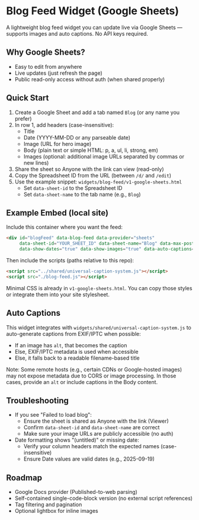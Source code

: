 # Blog Feed Widget (Google Sheets)

A lightweight blog feed widget you can update live via Google Sheets — supports images and auto captions. No API keys required.

## Why Google Sheets?
- Easy to edit from anywhere
- Live updates (just refresh the page)
- Public read-only access without auth (when shared properly)

## Quick Start

1) Create a Google Sheet and add a tab named `Blog` (or any name you prefer)
2) In row 1, add headers (case-insensitive):
   - Title
   - Date (YYYY-MM-DD or any parseable date)
   - Image (URL for hero image)
   - Body (plain text or simple HTML: p, a, ul, li, strong, em)
   - Images (optional: additional image URLs separated by commas or new lines)
3) Share the sheet so Anyone with the link can view (read-only)
4) Copy the Spreadsheet ID from the URL (between `/d/` and `/edit`)
5) Use the example snippet: `widgets/blog-feed/v1-google-sheets.html`
   - Set `data-sheet-id` to the Spreadsheet ID
   - Set `data-sheet-name` to the tab name (e.g., `Blog`)

## Example Embed (local site)

Include this container where you want the feed:

```html
<div id="blogFeed" data-blog-feed data-provider="sheets"
     data-sheet-id="YOUR_SHEET_ID" data-sheet-name="Blog" data-max-posts="5"
     data-show-dates="true" data-show-images="true" data-auto-captions="true"></div>
```

Then include the scripts (paths relative to this repo):

```html
<script src="../shared/universal-caption-system.js"></script>
<script src="./blog-feed.js"></script>
```

Minimal CSS is already in `v1-google-sheets.html`. You can copy those styles or integrate them into your site stylesheet.

## Auto Captions
This widget integrates with `widgets/shared/universal-caption-system.js` to auto-generate captions from EXIF/IPTC when possible:
- If an image has `alt`, that becomes the caption
- Else, EXIF/IPTC metadata is used when accessible
- Else, it falls back to a readable filename-based title

Note: Some remote hosts (e.g., certain CDNs or Google-hosted images) may not expose metadata due to CORS or image processing. In those cases, provide an `alt` or include captions in the Body content.

## Troubleshooting
- If you see "Failed to load blog":
  - Ensure the sheet is shared as Anyone with the link (Viewer)
  - Confirm `data-sheet-id` and `data-sheet-name` are correct
  - Make sure your image URLs are publicly accessible (no auth)
- Date formatting shows "(untitled)" or missing date:
  - Verify your column headers match the expected names (case-insensitive)
  - Ensure Date values are valid dates (e.g., 2025-09-19)

## Roadmap
- Google Docs provider (Published-to-web parsing)
- Self-contained single-code-block version (no external script references)
- Tag filtering and pagination
- Optional lightbox for inline images
